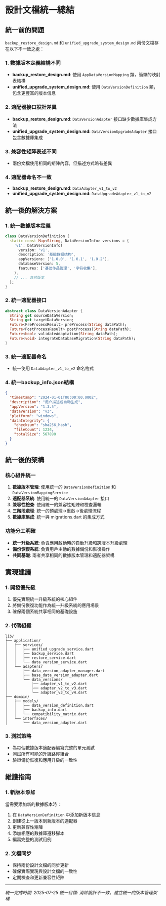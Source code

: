 # 設計文檔統一總結

## 統一前的問題

`backup_restore_design.md` 和 `unified_upgrade_system_design.md` 兩份文檔存在以下不一致之處：

### 1. 數據版本定義結構不同
- **backup_restore_design.md**: 使用 `AppDataVersionMapping` 類，簡單的映射表結構
- **unified_upgrade_system_design.md**: 使用 `DataVersionDefinition` 類，包含更豐富的版本信息

### 2. 適配器接口設計差異
- **backup_restore_design.md**: `DataVersionAdapter` 接口缺少數據庫集成方法
- **unified_upgrade_system_design.md**: `DataVersionUpgradeAdapter` 接口包含數據庫集成

### 3. 兼容性矩陣表述不同
- 兩份文檔使用相同的矩陣內容，但描述方式略有差異

### 4. 適配器命名不一致
- **backup_restore_design.md**: `DataAdapter_v1_to_v2`
- **unified_upgrade_system_design.md**: `DataUpgradeAdapter_v1_to_v2`

## 統一後的解決方案

### 1. 統一數據版本定義
```dart
class DataVersionDefinition {
  static const Map<String, DataVersionInfo> versions = {
    'v1': DataVersionInfo(
      version: 'v1',
      description: '基础数据结构',
      appVersions: ['1.0.0', '1.0.1', '1.0.2'],
      databaseVersion: 5,
      features: ['基础作品管理', '字符收集'],
    ),
    // ... 其他版本
  };
}
```

### 2. 統一適配器接口
```dart
abstract class DataVersionAdapter {
  String get sourceDataVersion;
  String get targetDataVersion;
  Future<PreProcessResult> preProcess(String dataPath);
  Future<PostProcessResult> postProcess(String dataPath);
  Future<bool> validateAdaptation(String dataPath);
  Future<void> integrateDatabaseMigration(String dataPath);
}
```

### 3. 統一適配器命名
- 統一使用 `DataAdapter_v1_to_v2` 命名格式

### 4. 統一backup_info.json結構
```json
{
  "timestamp": "2024-01-01T00:00:00.000Z",
  "description": "用户描述或自动生成",
  "appVersion": "1.3.5",
  "dataVersion": "v3",
  "platform": "windows",
  "dataIntegrity": {
    "checksum": "sha256_hash",
    "fileCount": 1234,
    "totalSize": 567890
  }
}
```

## 統一後的架構

### 核心組件統一
1. **數據版本管理**: 使用統一的 `DataVersionDefinition` 和 `DataVersionMappingService`
2. **適配器系統**: 使用統一的 `DataVersionAdapter` 接口
3. **兼容性檢查**: 使用統一的兼容性矩陣和檢查邏輯
4. **三階段處理**: 統一的預處理→重啟→後處理流程
5. **數據庫集成**: 統一與 migrations.dart 的集成方式

### 功能分工明確
- **統一升級系統**: 負責應用啟動時的自動升級和跨版本升級處理
- **備份恢復系統**: 負責用戶主動的數據備份和恢復操作
- **共同基礎**: 兩者共享相同的數據版本管理和適配器架構

## 實現建議

### 1. 開發優先級
1. 優先實現統一升級系統的核心組件
2. 將備份恢復功能作為統一升級系統的應用場景
3. 確保兩個系統共享相同的基礎設施

### 2. 代碼組織
```
lib/
├── application/
│   ├── services/
│   │   ├── unified_upgrade_service.dart
│   │   ├── backup_service.dart
│   │   ├── restore_service.dart
│   │   └── data_version_service.dart
│   └── adapters/
│       ├── data_version_adapter_manager.dart
│       ├── base_data_version_adapter.dart
│       └── data_versions/
│           ├── adapter_v1_to_v2.dart
│           ├── adapter_v2_to_v3.dart
│           └── adapter_v3_to_v4.dart
├── domain/
│   ├── models/
│   │   ├── data_version_definition.dart
│   │   ├── backup_info.dart
│   │   └── compatibility_matrix.dart
│   └── interfaces/
│       └── data_version_adapter.dart
```

### 3. 測試策略
- 為每個數據版本適配器編寫完整的單元測試
- 測試所有可能的升級路徑組合
- 驗證備份恢復和應用升級的一致性

## 維護指南

### 1. 新版本添加
當需要添加新的數據版本時：
1. 在 `DataVersionDefinition` 中添加新版本信息
2. 創建從上一版本到新版本的適配器
3. 更新兼容性矩陣
4. 添加相應的數據庫遷移腳本
5. 編寫完整的測試用例

### 2. 文檔同步
- 保持兩份設計文檔的同步更新
- 確保實際實現與設計文檔的一致性
- 定期檢查和更新兼容性矩陣

---

*統一完成時間: 2025-07-25*
*統一目標: 消除設計不一致，建立統一的版本管理架構*
